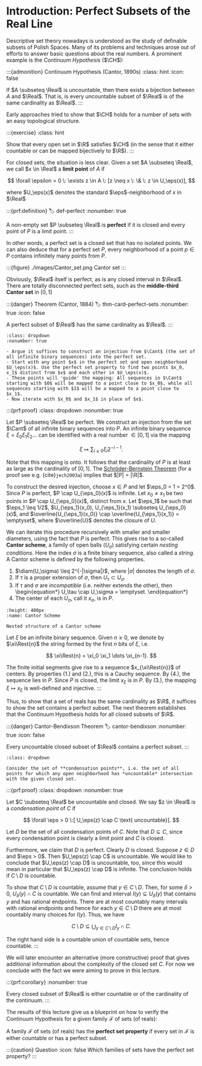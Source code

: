 # Introduction: Perfect Subsets of the Real Line

Descriptive set theory nowadays is understood as the study of definable subsets of Polish Spaces. Many of its problems and techniques arose out of efforts to answer basic questions about the real numbers. A prominent example is the *Continuum Hypothesis* ($\CH$):

:::{admonition} Continuum Hypothesis (Cantor, 1890s)
:class: hint
:icon: false

If $A \subseteq \Real$ is uncountable, then there exists a bijection between $A$ and $\Real$. That is, is every uncountable subset of $\Real$ is of the same cardinality as $\Real$.
:::

Early approaches tried to show that $\CH$ holds for a number of sets with an easy topological structure.


:::{exercise}
:class: hint

Show that every open set in $\R$ satisfies $\CH$ (in the sense that it either countable or can be mapped bijectively to $\R$).
:::

For closed sets, the situation is less clear. Given a set $A \subseteq \Real$, we call $x \in \Real$ a **limit point** of $A$ if

$$
\forall \epsilon > 0 \: \exists z \in A \: [z \neq x \: \& \: z \in U_\eps(x)],
$$

where $U_\eps(x)$ denotes the standard $\eps$-neighborhood of $x$ in $\Real$

:::{prf:definition}
:label: def-perfect
:nonumber: true

A non-empty set $P \subseteq \Real$ is **perfect** if it is closed and every point of $P$ is a limit point.
:::

In other words, a perfect set is a closed set that has no isolated points. We can also deduce that for a perfect set $P$, every neighborhood of a point $p \in P$ contains infinitely many points from $P$.

:::{figure} ./images/Cantor_set.png
Cantor set
:::

Obviously, $\Real$ itself is perfect, as is any closed interval in $\Real$. There are totally disconnected perfect sets, such as the **middle-third Cantor set** in $[0,1]$

:::{danger} Theorem (Cantor, 1884)
:label: thm-card-perfect-sets
:nonumber: true
:icon: false

A perfect subset of $\Real$ has the same cardinality as $\Real$.
:::

```{hint} Hint
:class: dropdown
:nonumber: true

- Argue it suffices to construct an injection from $\Cant$ (the set of all infinite binary sequences) into the perfect set.
- Start with any point $x$ in the perfect set and open neighborhood $U_\eps(x)$. Use the perfect set property to find two points $x_0, x_1$ distinct from $x$ and each other in $U_\eps(x)$. 
- These points will 'guide' the mapping: All sequences in $\Cant$ starting with $0$ will be mapped to a point close to $x_0$, while all sequences starting with $1$ will be a mapped to a point close to $x_1$. 
- Now iterate with $x_0$ and $x_1$ in place of $x$.
```

:::{prf:proof} 
:class: dropdown
:nonumber: true

Let $P \subseteq \Real$ be perfect. We construct an injection from the set $\Cant$ of all infinite binary sequences into $P$. An infinite binary sequence $\xi = \xi_0 \xi_1 \xi_2 \dots$ can be identified with a real number $\in [0,1]$ via the mapping

$$
\xi \mapsto \sum_{i \geq 0} \xi_i 2^{-i-1}.
$$

Note that this mapping is onto. It follows that the cardinality of $P$ is at least as large as the cardinality of $[0,1]$. The [Schröder-Bernstein Theorem](https://en.wikipedia.org/wiki/Schröder–Bernstein_theorem) (for a proof see e.g. {cite}`jech2003a`) implies that $|P| = |\R|$.

To construct the desired injection, choose $x \in P$ and let $\eps_0 = 1 = 2^0$. Since $P$ is perfect, $P \cap U_{\eps_0}(x)$ is infinite. Let $x_0 \neq x_1$ be two points in $P \cap U_{\eps_0}(x)$, distinct from $x$. Let $\eps_1$ be such that $\eps_1 \leq 1/2$, $U_{\eps_1}(x_0), U_{\eps_1}(x_1) \subseteq U_{\eps_0}(x)$, and $\overline{U_{\eps_1}(x_0)} \cap \overline{U_{\eps_1}(x_1)} = \emptyset$, where $\overline{U}$ denotes the closure of $U$.

We can iterate this procedure recursively with smaller and smaller diameters, using the fact that $P$ is perfect. This gives rise to a so-called **Cantor scheme**, a family of open balls $(U_\sigma)$ satisfying certain *nesting conditions*. Here the index $\sigma$ is a finite binary sequence, also called a *string*. A Cantor scheme is defined by the following properties.

1. $\diam(U_\sigma) \leq 2^{-|\sigma|}$, where $|\sigma|$ denotes the length of $\sigma$.
2. If $\tau$ is a proper extension of $\sigma$, then $U_\tau \subset U_\sigma$.
3. If $\tau$ and $\sigma$ are *incompatible* (i.e. neither extends the other), then
    \begin{equation*}
        U_\tau \cap U_\sigma = \emptyset.
    \end{equation*}
4. The center of each $U_\sigma$, call it $x_\sigma$, is in $P$.

```{figure} ./images/Cantor_Scheme.png
:height: 400px
:name: Cantor Scheme

Nested structure of a Cantor scheme
```

Let $\xi$ be an infinite binary sequence. Given $n \geq 0$, we denote by $\xi\Rest{n}$ the string formed by the first $n$ bits of $\xi$, i.e.

$$
\xi\Rest{n} = \xi_0 \xi_1 \dots \xi_{n-1}.
$$

The finite initial segments give rise to a sequence $x_{\xi\Rest{n}}$ of centers. By properties (1.) and (2.), this is a Cauchy sequence. By (4.), the sequence lies in $P$. Since $P$ is closed, the limit $x_\xi$ is in $P$. By (3.), the mapping $\xi \mapsto x_\xi$ is well-defined and injective.
:::


Thus, to show that a set of reals has the same cardinality as $\R$, it suffices to show the set contains a perfect subset. The next theorem establishes that the Continuum Hypothesis holds for all closed subsets of $\R$.


:::{danger} Cantor-Bendixson Theorem
:label: cantor-bendixson
:nonumber: true
:icon: false

Every uncountable closed subset of $\Real$ contains a perfect subset.
:::

```{hint} Hint
:class: dropdown

Consider the set of **condensation points**, i.e. the set of all points for which any open neighborhood has *uncountable* intersection with the given closed set.
```

:::{prf:proof} 
:class: dropdown
:nonumber: true

Let $C \subseteq \Real$ be uncountable and closed. We say $z \in \Real$ is a *condensation point* of $C$ if

$$
    \forall \eps > 0 \:[ U_\eps(z) \cap C \text{ uncountable}].
$$

Let $D$ be the set of all condensation points of $C$. Note that $D \subseteq C$, since every condensation point is clearly a limit point and $C$ is closed.

Furthermore, we claim that $D$ is perfect. Clearly $D$ is closed. Suppose $z \in D$ and $\eps > 0$. Then $U_\eps(z) \cap C$ is uncountable. We would like to conclude that $U_\eps(z) \cap D$ is uncountable, too, since this would mean in particular that $U_\eps(z) \cap D$ is infinite. The conclusion holds if $C \setminus D$ is countable.

To show that $C\setminus D$ is countable, assume that $y \in C \setminus D$. Then, for some $\delta > 0$, $U_\delta(y) \cap C$ is countable. We can find and interval $I(y) \subseteq U_\delta(y)$ that contains $y$ and has rational endpoints. There are at most countably many intervals with rational endpoints and hence for each $y \in C \setminus D$ there are at most countably many choices for $I(y)$. Thus, we have

$$
    C\setminus D \subseteq \bigcup_{y \in C \setminus D} I_y \cap C.
$$

The right hand side is a countable union of countable sets, hence countable.
:::

We will later encounter an alternative (more constructive) proof that gives additional information about the complexity of the closed set $C$. For now we conclude with the fact we were aiming to prove in this lecture.

:::{prf:corollary}
:nonumber: true

Every closed subset of $\Real$ is either countable or of the cardinality of the continuum.
:::

The results of this lecture give us a blueprint on how to verify the Continuum Hypothesis for a given family $\mathcal{F}$ of sets (of reals):

A family $\mathcal{F}$ of sets (of reals) has the **perfect set property** if every set in $\mathcal{F}$ is either countable or has a perfect subset.

:::{caution} Question
:icon: false
Which families of sets have the perfect set property?
:::
